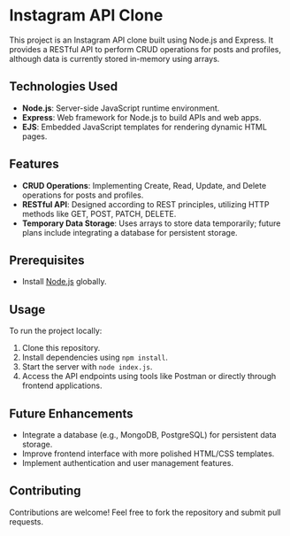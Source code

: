 # Instagram API Clone

This project is an Instagram API clone built using Node.js and Express. It provides a RESTful API to perform CRUD operations for posts and profiles, although data is currently stored in-memory using arrays.

## Technologies Used
- **Node.js**: Server-side JavaScript runtime environment.
- **Express**: Web framework for Node.js to build APIs and web apps.
- **EJS**: Embedded JavaScript templates for rendering dynamic HTML pages.
  
## Features
- **CRUD Operations**: Implementing Create, Read, Update, and Delete operations for posts and profiles.
- **RESTful API**: Designed according to REST principles, utilizing HTTP methods like GET, POST, PATCH, DELETE.
- **Temporary Data Storage**: Uses arrays to store data temporarily; future plans include integrating a database for persistent storage.

## Prerequisites
- Install [Node.js](https://nodejs.org/) globally.

## Usage
To run the project locally:
1. Clone this repository.
2. Install dependencies using `npm install`.
3. Start the server with `node index.js`.
4. Access the API endpoints using tools like Postman or directly through frontend applications.

## Future Enhancements
- Integrate a database (e.g., MongoDB, PostgreSQL) for persistent data storage.
- Improve frontend interface with more polished HTML/CSS templates.
- Implement authentication and user management features.

## Contributing
Contributions are welcome! Feel free to fork the repository and submit pull requests.
